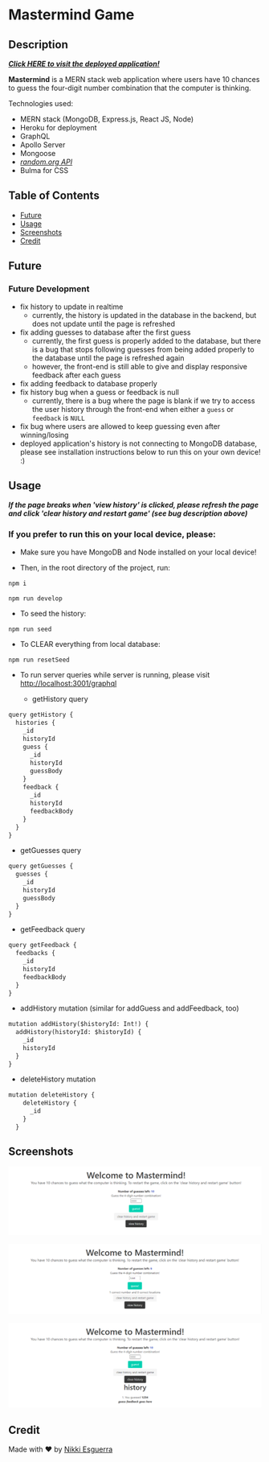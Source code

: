 # Mastermind Game

## Description

**_[Click HERE to visit the deployed application!](https://stark-earth-78620.herokuapp.com/)_**

**Mastermind** is a MERN stack web application where users have 10 chances to guess the four-digit number combination that the computer is thinking.

Technologies used:

- MERN stack (MongoDB, Express.js, React JS, Node)
- Heroku for deployment
- GraphQL
- Apollo Server
- Mongoose
- _[random.org API](https://www.random.org/clients/http/api/)_
- Bulma for CSS

## Table of Contents

- [Future](#future)
- [Usage](#usage)
- [Screenshots](#screenshots)
- [Credit](#Credit)


## Future

### Future Development

* fix history to update in realtime
  * currently, the history is updated in the database in the backend, but does not update until the page is refreshed
* fix adding guesses to database after the first guess
  * currently, the first guess is properly added to the database, but there is a bug that stops following guesses from being added properly to the database until the page is refreshed again
  * however, the front-end is still able to give and display responsive feedback after each guess
* fix adding feedback to database properly
* fix history bug when a guess or feedback is null
  * currently, there is a bug where the page is blank if we try to access the user history through the front-end when either a `guess` or `feedback` is `NULL`
* fix bug where users are allowed to keep guessing even after winning/losing
* deployed application's history is not connecting to MongoDB database, please see installation instructions below to run this on your own device! :) 


## Usage

***If the page breaks when 'view history' is clicked, please refresh the page and click 'clear history and restart game' (see bug description above)***

### If you prefer to run this on your local device, please:

* Make sure you have MongoDB and Node installed on your local device!

* Then, in the root directory of the project, run:

```
npm i
```

```
npm run develop
```

* To seed the history:

```
npm run seed
```

* To CLEAR everything from local database:

```
npm run resetSeed
```

* To run server queries while server is running, please visit [http://localhost:3001/graphql](http://localhost:3001/graphql)

  * getHistory query

```
query getHistory {
  histories {
    _id
    historyId
    guess {
      _id
      historyId
      guessBody
    }
    feedback {
      _id
      historyId
      feedbackBody
    }
  }
}
```

  * getGuesses query

```
query getGuesses {
  guesses {
    _id
    historyId
    guessBody
  }
}
```

  * getFeedback query

```
query getFeedback {
  feedbacks {
    _id
    historyId
    feedbackBody
  }
}
```

  * addHistory mutation (similar for addGuess and addFeedback, too)

```
mutation addHistory($historyId: Int!) {
  addHistory(historyId: $historyId) {
    _id
    historyId
  }
}
```

  * deleteHistory mutation

```
mutation deleteHistory {
    deleteHistory {
      _id
    }
  }
```


## Screenshots

![screenshot 1 of project](assets/SS1.PNG)

![screenshot 2 of project](assets/SS2.PNG)

![screenshot 3 of project](assets/SS3.PNG)

## Credit

Made with ❤ by [Nikki Esguerra](https://github.com/desguerra)